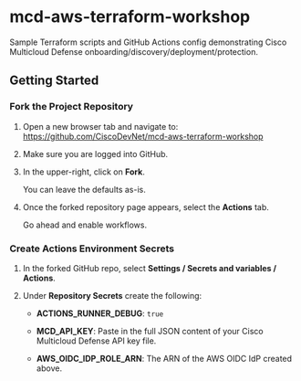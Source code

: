 # mcd-aws-terraform-workshop
Sample Terraform scripts and GitHub Actions config demonstrating Cisco Multicloud Defense onboarding/discovery/deployment/protection.

## Getting Started

### Fork the Project Repository

1. Open a new browser tab and navigate to: https://github.com/CiscoDevNet/mcd-aws-terraform-workshop

1. Make sure you are logged into GitHub.

1. In the upper-right, click on **Fork**.

   You can leave the defaults as-is.

1. Once the forked repository page appears, select the **Actions** tab.

    Go ahead and enable workflows.

### Create Actions Environment Secrets

1. In the forked GitHub repo, select **Settings / Secrets and variables / Actions**.

1. Under **Repository Secrets** create the following:

   * **ACTIONS_RUNNER_DEBUG**: `true`

   * **MCD_API_KEY**: Paste in the full JSON content of your Cisco Multicloud Defense API key file.

   * **AWS_OIDC_IDP_ROLE_ARN**: The ARN of the AWS OIDC IdP created above.

